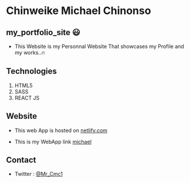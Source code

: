 # Chinweike Michael Chinonso

## my_portfolio_site 😃

- This Website is my Personnal Website That showcases my Profile and my works..🔥

## Technologies

1. HTML5
2. SASS
3. REACT JS

## Website

- This web App is hosted on [netlify.com](https://www.netlify.com)

- This is my WebApp link [michael](https://www.chinweikemichael.tech)

## Contact

- Twitter : [@Mr_Cmc1](https://twitter.com/Mr_Cmc1?s=08)
